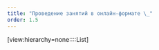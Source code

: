 ```yaml
---
title: "Проведение занятий в онлайн-формате \_"
order: 1.5
---
```


[view:hierarchy=none::::List]


